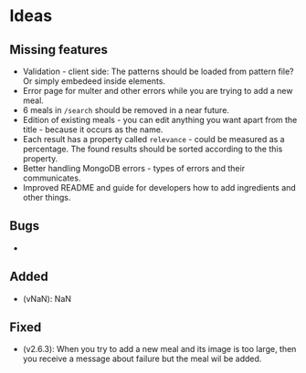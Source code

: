 # Ideas

## Missing features

-   Validation - client side: The patterns should be loaded from pattern file? Or simply embedeed inside elements.
-   Error page for multer and other errors while you are trying to add a new meal.
-   6 meals in `/search` should be removed in a near future.
-   Edition of existing meals - you can edit anything you want apart from the title - because it occurs as the name.
-   Each result has a property called `relevance` - could be measured as a percentage. The found results should be sorted according to the this property.
-   Better handling MongoDB errors - types of errors and their communicates.
-   Improved README and guide for developers how to add ingredients and other things.

## Bugs

-

## Added

-   (vNaN): NaN

## Fixed

-   (v2.6.3): When you try to add a new meal and its image is too large, then you receive a message about failure but the meal wil be added.
